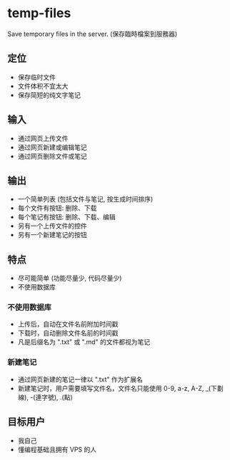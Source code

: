 # temp-files

Save temporary files in the server. (保存臨時檔案到服務器)

## 定位

- 保存临时文件
- 文件体积不宜太大
- 保存简短的纯文字笔记

## 输入

- 通过网页上传文件
- 通过网页新建或编辑笔记
- 通过网页删除文件或笔记

## 输出

- 一个简单列表 (包括文件与笔记, 按生成时间排序)
- 每个文件有按钮: 删除、下载
- 每个笔记有按钮: 删除、下载、编辑
- 另有一个上传文件的控件
- 另有一个新建笔记的按钮

## 特点

- 尽可能简单 (功能尽量少, 代码尽量少)
- 不使用数据库

### 不使用数据库

- 上传后，自动在文件名前附加时间戳
- 下载时，自动删除文件名前的时间戳
- 凡是后缀名为 ".txt" 或 ".md" 的文件都视为笔记

### 新建笔记

- 通过网页新建的笔记一律以 ".txt" 作为扩展名
- 新建笔记时，用户需要填写文件名，文件名只能使用 0-9, a-z, A-Z, _(下劃線), -(連字號), .(點)

## 目标用户

- 我自己
- 懂编程基础且拥有 VPS 的人

